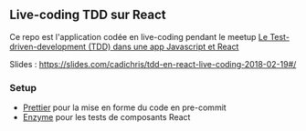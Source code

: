 ## Live-coding TDD sur React

Ce repo est l'application codée en live-coding pendant le meetup [Le Test-driven-development (TDD) dans une app Javascript et React](https://www.meetup.com/fr-FR/software-craftsmanship-bdx/events/258667265/)

Slides : https://slides.com/cadichris/tdd-en-react-live-coding-2018-02-19#/

### Setup

- [Prettier](https://github.com/prettier/prettier) pour la mise en forme du code en pre-commit
- [Enzyme](https://airbnb.io/enzyme/) pour les tests de composants React
